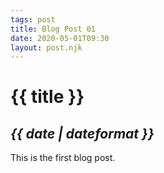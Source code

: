```yaml
---
tags: post
title: Blog Post 01
date: 2020-05-01T09:30
layout: post.njk
---
```


# {{ title }}

## **_{{ date | dateformat }}_**

This is the first blog post.
